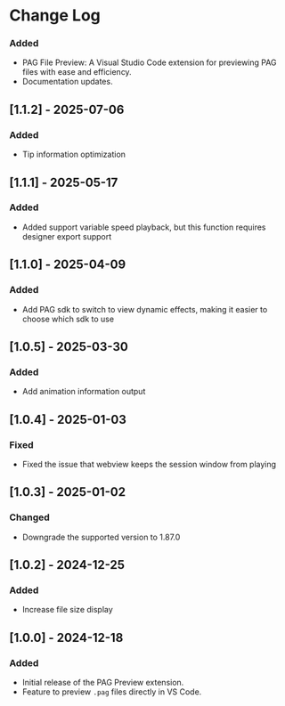 <!--
 * @Author: haobin.wang
 * @Date: 2024-12-17 11:43:12
 * @LastEditors: haobin.wang
 * @LastEditTime: 2025-07-06 11:44:52
 * @Description: Do not edit
-->
# Change Log

### Added
- PAG File Preview: A Visual Studio Code extension for previewing PAG files with ease and efficiency.
- Documentation updates.

## [1.1.2] - 2025-07-06
### Added
- Tip information optimization

## [1.1.1] - 2025-05-17
### Added
- Added support variable speed playback, but this function requires designer export support

## [1.1.0] - 2025-04-09
### Added
- Add PAG sdk to switch to view dynamic effects, making it easier to choose which sdk to use

## [1.0.5] - 2025-03-30
### Added
- Add animation information output

## [1.0.4] - 2025-01-03
### Fixed
- Fixed the issue that webview keeps the session window from playing

## [1.0.3] - 2025-01-02
### Changed
- Downgrade the supported version to 1.87.0

## [1.0.2] - 2024-12-25
### Added
- Increase file size display

## [1.0.0] - 2024-12-18
### Added
- Initial release of the PAG Preview extension.
- Feature to preview `.pag` files directly in VS Code.